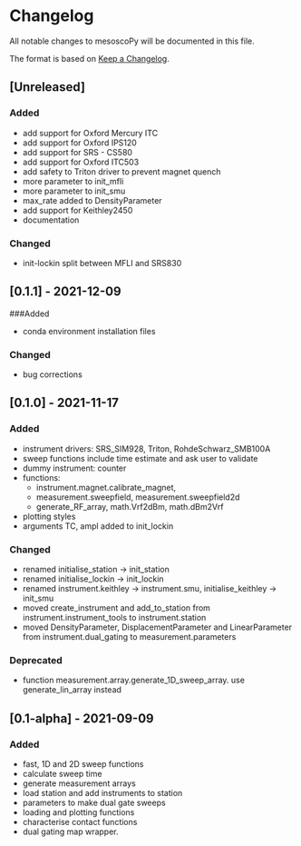 # Changelog

All notable changes to mesoscoPy will be documented in this file.

The format is based on [Keep a Changelog](https://keepachangelog.com/en/1.0.0).

## [Unreleased]
### Added
- add support for Oxford Mercury ITC
- add support for Oxford IPS120
- add support for SRS - CS580
- add support for Oxford ITC503
- add safety to Triton driver to prevent magnet quench
- more parameter to init_mfli
- more parameter to init_smu
- max_rate added to DensityParameter
- add support for Keithley2450
- documentation

### Changed
- init-lockin split between MFLI and SRS830

## [0.1.1] - 2021-12-09
###Added
- conda environment installation files

### Changed
- bug corrections

## [0.1.0] - 2021-11-17
### Added
- instrument drivers: SRS_SIM928, Triton, RohdeSchwarz_SMB100A
- sweep functions include time estimate and ask user to validate
- dummy instrument: counter
- functions:
  * instrument.magnet.calibrate_magnet,
  * measurement.sweepfield, measurement.sweepfield2d
  * generate_RF_array, math.Vrf2dBm, math.dBm2Vrf
- plotting styles
- arguments TC, ampl added to init_lockin

### Changed
- renamed initialise_station -> init_station
- renamed initialise_lockin -> init_lockin
- renamed instrument.keithley -> instrument.smu, initialise_keithley -> init_smu
- moved create_instrument and add_to_station from instrument.instrument_tools to instrument.station
- moved DensityParameter, DisplacementParameter and LinearParameter from instrument.dual_gating to measurement.parameters

### Deprecated
- function measurement.array.generate_1D_sweep_array. use generate_lin_array instead

## [0.1-alpha] - 2021-09-09

### Added
- fast, 1D and 2D sweep functions
- calculate sweep time
- generate measurement arrays
- load station and add instruments to station
- parameters to make dual gate sweeps
- loading and plotting functions
- characterise contact functions
- dual gating map wrapper.
